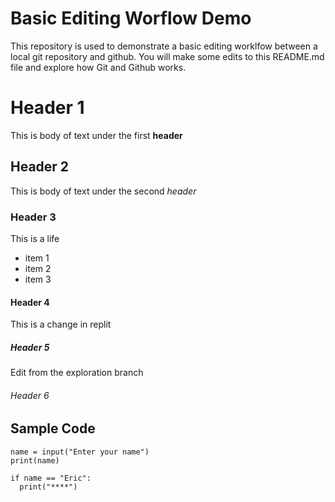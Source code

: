 # Basic Editing Worflow Demo
This repository is used to demonstrate a basic editing worklfow between a local git repository and github.  You will make some edits to this README.md file and explore how Git and Github works.

# Header 1 
This is body of text under the first **header**
## Header 2 
This is body of text under the second *header* 
### Header 3 
This is a life 
* item 1 
* item 2 
* item 3
#### Header 4 
This is a change in replit 

##### Header 5
Edit from the exploration branch

###### Header 6 

## Sample Code 
```
name = input("Enter your name")
print(name)

if name == "Eric": 
  print("****")
```
